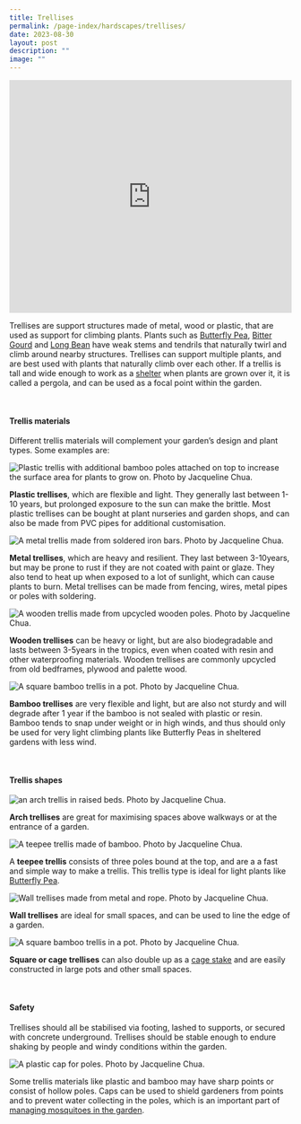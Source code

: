 ```yaml
---
title: Trellises
permalink: /page-index/hardscapes/trellises/
date: 2023-08-30
layout: post
description: ""
image: ""
---
```

<section>
	<iframe width="100%" height="415" src="https://www.youtube.com/embed/Dn8DsL5TNE8?si=6WkCeBOQ8AP-4fA_" title="YouTube video player" frameborder="0" allow="accelerometer; autoplay; clipboard-write; encrypted-media; gyroscope; picture-in-picture; web-share" allowfullscreen=""></iframe>	<br>
	<p>Trellises are support structures made of metal, wood or plastic, that are used as support for climbing plants. Plants such as <a href="/page-index/edible-plants/butterfly-pea/">Butterfly Pea</a>, <a href="/page-index/edible-plants/bitter-gourd/">Bitter Gourd</a> and <a href="/page-index/edible-plants/long-bean/">Long Bean</a> have weak stems and tendrils that naturally twirl and climb around nearby structures.  Trellises can support multiple plants, and are best used with plants that naturally climb over each other. If a trellis is tall and wide enough to work as a <a href="/page-index/hardscapes/shelters/">shelter</a> when plants are grown over it, it is called a pergola, and can be used as a focal point within the garden.</p> 
	<br>
</section>

<section>
	<h4>Trellis materials</h4>
	<p>Different trellis materials will complement your garden’s design and plant types. Some examples are:</p>
	<img title="Plastic trellis with additional bamboo poles attached on top to increase the surface area for plants to grow on. Photo by Jacqueline Chua." src="/images/Hardscapes/Woodlands%20Botanical%20Garden_20220520%20(32).jpg">
	<p><b>Plastic trellises</b>, which are flexible and light. They generally last between 1-10 years, but prolonged exposure to the sun can make the brittle. Most plastic trellises can be bought at plant nurseries and garden shops, and can also be made from PVC pipes for additional customisation.</p> 
	<img title="A metal trellis made from soldered iron bars. Photo by Jacqueline Chua." src="/images/Hardscapes/PXL_20230225_024732413.jpg">
	<p><b>Metal trellises</b>, which are heavy and resilient. They last between 3-10years, but may be prone to rust if they are not coated with paint or glaze. They also tend to heat up when exposed to a lot of sunlight, which can cause plants to burn. Metal trellises can be made from fencing, wires, metal pipes or poles with soldering.</p> 
	<img title="A wooden trellis made from upcycled wooden poles. Photo by Jacqueline Chua." src="/images/Hardscapes/Trellis%20(5).jpg">
	<p><b>Wooden trellises</b> can be heavy or light, but are also biodegradable and lasts between 3-5years in the tropics, even when coated with resin and other waterproofing materials. Wooden trellises are commonly upcycled from old bedframes, plywood and palette wood.</p>
	<img title="A square bamboo trellis in a pot. Photo by Jacqueline Chua." src="/images/Hardscapes/Trellis_JacChua.jpg">
		<p><b>Bamboo trellises</b> are very flexible and light, but are also not sturdy and will degrade after 1 year if the bamboo is not sealed with plastic or resin. Bamboo tends to snap under weight or in high winds, and thus should only be used for very light climbing plants like Butterfly Peas in sheltered gardens with less wind.</p>
	<br>
</section>

<section>
	<h4>Trellis shapes</h4>
	<img title="an arch trellis in raised beds. Photo by Jacqueline Chua." src="/images/Hardscapes/Trellis%20(9).jpg">
	<p><b>Arch trellises</b> are great for maximising spaces above walkways or at the entrance of a garden.</p>
	<img title="A teepee trellis made of bamboo. Photo by Jacqueline Chua." src="/images/Hardscapes/teepeetrellis_jacquelinechua-2.jpg">
	<p>A <b>teepee trellis</b> consists of three poles bound at the top, and are a a fast and simple way to make a trellis. This trellis type is ideal for light plants like <a href="/page-index/edible-plants/butterfly-pea/">Butterfly Pea</a>.</p>
	<img title="Wall trellises made from metal and rope. Photo by Jacqueline Chua." src="/images/Hardscapes/Trellis%20(3).jpg">
	<p></p><p><b>Wall trellises</b> are ideal for small spaces, and can be used to line the edge of a garden. </p>
	<img title="A square bamboo trellis in a pot. Photo by Jacqueline Chua." src="/images/Hardscapes/cagetrellis2_jacquelinechua.jpg">
	<p></p><p><b>Square or cage trellises</b> can also double up as a <a href="/page-index/hardscapes/staking/">cage stake</a> and are easily constructed in large pots and other small spaces. </p>
	<br>
</section>

<section>
	<h4>Safety</h4>
	<p>Trellises should all be stabilised via footing, lashed to supports, or secured with concrete underground. Trellises should be stable enough to endure shaking by people and windy conditions within the garden.</p> 
	<img title="A plastic cap for poles. Photo by Jacqueline Chua." src="/images/Hardscapes/PXL_20230615_031940141.jpg">
	<p>Some trellis materials like plastic and bamboo may have sharp points or consist of hollow poles. Caps can be used to shield gardeners from points and to prevent water collecting in the poles, which is an important part of <a href="/page-index/housekeeping/keeping-gardens-mosquito-free/">managing mosquitoes in the garden</a>.</p>
	<br>
</section>